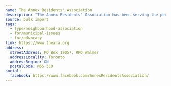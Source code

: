 ```yaml
---
name: The Annex Residents' Association
description: "The Annex Residents' Association has been serving the people of The Annex since 1925. Its mission is to preserve our heritage properties, to monitor new development, to create welcoming green spaces and parks, and to foster a strong community spirit."
source: bulk import
tags:
  - type/neighbourhood-association
  - for/municipal-issues
  - for/advocacy
link: https://www.theara.org
address:
  streetAddress: PO Box 19057, RPO Walmer
  addressLocality: Toronto
  addressRegion: ON
  postalCode: M5S 3C9
social:
  facebook: https://www.facebook.com/AnnexResidentsAssociation/
---
```


<!-- Community added via bulk import -->
